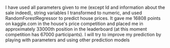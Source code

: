 I have used all parameters given to me (except Id and information about the sale indeed), string variables I transformed to numeric, and used RandomForestRegressor to predict house prices. It gave me 16808 points on kaggle.com in the house's price competition and placed me in approximately 33000th position in the leaderboard (at this moment competition has 67000 participants). I will try to improve my prediction by playing with parameters and using other prediction models
